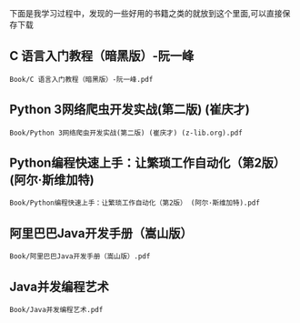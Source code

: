 下面是我学习过程中，发现的一些好用的书籍之类的就放到这个里面,可以直接保存下载
## C 语言入门教程（暗黑版）-阮一峰
```pdf
Book/C 语言入门教程（暗黑版）-阮一峰.pdf
```

## Python 3网络爬虫开发实战(第二版) (崔庆才)
```pdf
Book/Python 3网络爬虫开发实战(第二版) (崔庆才) (z-lib.org).pdf
```

## Python编程快速上手：让繁琐工作自动化（第2版） (阿尔·斯维加特)
```pdf
Book/Python编程快速上手：让繁琐工作自动化（第2版） (阿尔·斯维加特).pdf
```

## 阿里巴巴Java开发手册（嵩山版）
```pdf
Book/阿里巴巴Java开发手册（嵩山版）.pdf
```

## Java并发编程艺术
```pdf
Book/Java并发编程艺术.pdf
```